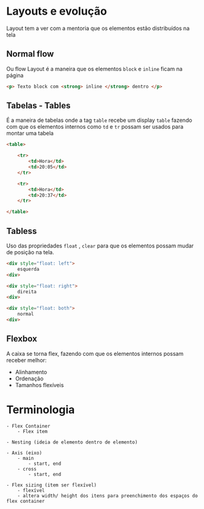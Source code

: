 # Layouts e evolução 

Layout tem a ver com a mentoria que os elementos estão distribuídos na tela

## Normal flow 

Ou flow Layout é a maneira que os elementos `block` e `inline` ficam na página 

````html
<p> Texto block com <strong> inline </strong> dentro </p>
```` 

## Tabelas - Tables

É a maneira de tabelas onde a tag `table` recebe um display `table` fazendo com que os elementos internos como
`td` e `tr` possam ser usados para montar uma tabela

````html 
<table>

    <tr>
        <td>Hora</td>
        <td>20:05</td>
    </tr>

    <tr>
        <td>Hora</td>
        <td>20:37</td>
    </tr>

</table>
```` 

## Tabless 

Uso das propriedades `float` , `clear` para que os elementos possam mudar de posição na tela. 

````html
<div style="float: left">
    esquerda
<div>

<div style="float: right">
    direita
<div>

<div style="float: both">
    normal
<div>
```` 

## Flexbox

A caixa se torna flex, fazendo com que os elementos internos possam receber melhor: 

- Alinhamento
- Ordenação 
- Tamanhos flexíveis 


# Terminologia 

    - Flex Container
        - Flex item
    
    - Nesting (ideia de elemento dentro de elemento) 

    - Axis (eixo)
        - main
            - start, end
        - cross
            - start, end

    - Flex sizing (item ser flexível)
        - flexível
        - altera width/ height dos itens para preenchimento dos espaços do flex container 